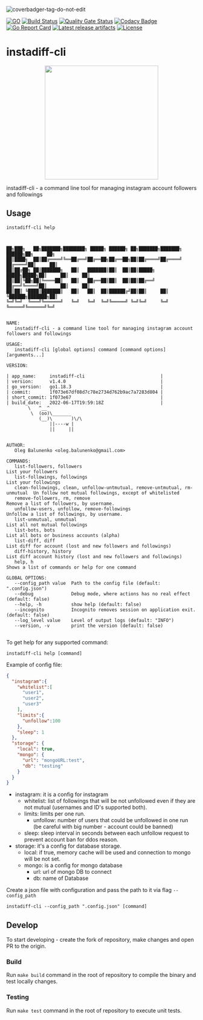 ![coverbadger-tag-do-not-edit](https://img.shields.io/badge/coverage-12.81%25-brightgreen?longCache=true&style=flat)

[![GO](https://img.shields.io/github/go-mod/go-version/obalunenko/instadiff-cli)](https://golang.org/doc/devel/release.html)
[![Build Status](https://travis-ci.com/obalunenko/instadiff-cli.svg?branch=master)](https://travis-ci.com/obalunenko/instadiff-cli)
[![Quality Gate Status](https://sonarcloud.io/api/project_badges/measure?project=obalunenko_instadiff-cli&metric=alert_status)](https://sonarcloud.io/summary/new_code?id=obalunenko_instadiff-cli)
[![Codacy Badge](https://api.codacy.com/project/badge/Grade/e1b08a94c9cb45f4ac86391ef936166e)](https://www.codacy.com/manual/oleg.balunenko/instadiff-cli?utm_source=github.com&amp;utm_medium=referral&amp;utm_content=obalunenko/instadiff-cli&amp;utm_campaign=Badge_Grade)
[![Go Report Card](https://goreportcard.com/badge/github.com/obalunenko/instadiff-cli)](https://goreportcard.com/report/github.com/obalunenko/instadiff-cli)
[![Latest release artifacts](https://img.shields.io/github/v/release/obalunenko/instadiff-cli)](https://github.com/obalunenko/instadiff-cli/releases/latest)
[![License](https://img.shields.io/github/license/obalunenko/instadiff-cli)](/LICENSE)

# instadiff-cli

<p align="center">
  <img src="https://github.com/obalunenko/instadiff-cli/blob/master/assets/gopher.png" alt="" width="300">
  <br>
</p>

instadiff-cli - a command line tool for managing instagram account followers and followings

## Usage

```shell script
instadiff-cli help
```

```text


██╗███╗   ██╗███████╗████████╗ █████╗ ██████╗ ██╗███████╗███████╗     ██████╗██╗     ██╗
██║████╗  ██║██╔════╝╚══██╔══╝██╔══██╗██╔══██╗██║██╔════╝██╔════╝    ██╔════╝██║     ██║
██║██╔██╗ ██║███████╗   ██║   ███████║██║  ██║██║█████╗  █████╗█████╗██║     ██║     ██║
██║██║╚██╗██║╚════██║   ██║   ██╔══██║██║  ██║██║██╔══╝  ██╔══╝╚════╝██║     ██║     ██║
██║██║ ╚████║███████║   ██║   ██║  ██║██████╔╝██║██║     ██║         ╚██████╗███████╗██║
╚═╝╚═╝  ╚═══╝╚══════╝   ╚═╝   ╚═╝  ╚═╝╚═════╝ ╚═╝╚═╝     ╚═╝          ╚═════╝╚══════╝╚═╝


NAME:
   instadiff-cli - a command line tool for managing instagram account followers and followings

USAGE:
   instadiff-cli [global options] command [command options] [arguments...]

VERSION:

| app_name:     instadiff-cli                            |
| version:      v1.4.0                                   |
| go_version:   go1.18.3                                 |
| commit:       1f073e67df08d7c78e2734d762b9ac7a7283d804 |
| short_commit: 1f073e67                                 |
| build_date:   2022-06-17T19:59:18Z                     |
        \   ^__^
         \  (oo)\_______
            (__)\       )\/\
                ||----w |
                ||     ||


AUTHOR:
   Oleg Balunenko <oleg.balunenko@gmail.com>

COMMANDS:
   list-followers, followers                                                   List your followers
   list-followings, followings                                                 List your followings
   clean-followings, clean, unfollow-untmutual, remove-untmutual, rm-unmutual  Un follow not mutual followings, except of whitelisted
   remove-followers, rm, remove                                                Remove a list of followers, by username.
   unfollow-users, unfollow, remove-followings                                 Unfollow a list of followings, by username.
   list-unmutual, unmutual                                                     List all not mutual followings
   list-bots, bots                                                             List all bots or business accounts (alpha)
   list-diff, diff                                                             List diff for account (lost and new followers and followings)
   diff-history, history                                                       List diff account history (lost and new followers and followings)
   help, h                                                                     Shows a list of commands or help for one command

GLOBAL OPTIONS:
   --config_path value  Path to the config file (default: ".config.json")
   --debug              Debug mode, where actions has no real effect (default: false)
   --help, -h           show help (default: false)
   --incognito          Incognito removes session on application exit. (default: false)
   --log_level value    Level of output logs (default: "INFO")
   --version, -v        print the version (default: false)
   
```

To get help for any supported command:

``` shell script
instadiff-cli help [command]
```

Example of config file:

```json
{
  "instagram":{
    "whitelist":[
      "user1",
      "user2",
      "user3"
    ],
    "limits":{
      "unfollow":100
    },
    "sleep": 1
  },
  "storage": {
    "local": true,
    "mongo": {
      "url": "mongoURL:test",
      "db": "testing"
    }
  }
}
```

* instagram: it is a config for instagram
    * whitelist: list of followings that will be not unfollowed even if they are not mutual (usernames and ID's supported both).
    * limits: limits per one run.
        * unfollow: number of users that could be unfollowed in one run (be careful with big number - account could be banned)
    * sleep: sleep interval in seconds between each unfollow request to prevent account ban for ddos reason.
* storage: it's a config for database storage. 
	* local: if true, memory cache will be used and connection to mongo will be not set.
	* mongo: is a config for mongo database
	  - url: url of mongo DB to connect
	  - db: name of Database

Create a json file with configuration and pass the path to it via flag `--config_path`

```shell script
instadiff-cli --config_path ".config.json" [command]
```

## Develop

To start developing - create the fork of repository, make changes and open PR to the origin.

### Build

Run `make build` command in the root of repository to compile the binary and test locally changes.

### Testing

Run `make test` command in the root of repository to execute unit tests.
